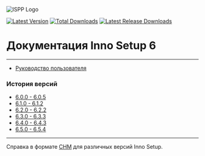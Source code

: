 ![ISPP Logo](https://leserg73.github.io/InnoHelp/ishelp/images/innka.svg)

[![Latest Version](https://img.shields.io/github/release/leserg73/InnoHelp.svg)](https://github.com/leserg73/InnoHelp/releases/latest)
[![Total Downloads](https://img.shields.io/github/downloads/leserg73/InnoHelp/total.svg)](https://github.com/leserg73/InnoHelp/releases)
[![Latest Release Downloads](https://img.shields.io/github/downloads/leserg73/InnoHelp/latest/total.svg)](https://github.com/leserg73/InnoHelp/releases/latest)

# Документация Inno Setup 6
-----------------------

- [Руководство пользователя](https://leserg73.github.io/InnoHelp/ishelp/index.htm)

### История версий

- [6.0.0 - 6.0.5](https://leserg73.github.io/InnoHelp/ishistory/whatsnew60.htm)
- [6.1.0 - 6.1.2](https://leserg73.github.io/InnoHelp/ishistory/whatsnew61.htm)
- [6.2.0 - 6.2.2](https://leserg73.github.io/InnoHelp/ishistory/whatsnew62.htm)
- [6.3.0 - 6.3.3](https://leserg73.github.io/InnoHelp/ishistory/whatsnew63.htm)
- [6.4.0 - 6.4.3](https://leserg73.github.io/InnoHelp/ishistory/whatsnew64.htm)
- [6.5.0 - 6.5.4](https://leserg73.github.io/InnoHelp/ishistory/whatsnew65.htm)

-----------------------

Справка в формате [CHM](https://github.com/leserg73/InnoHelp/releases) для различных версий Inno Setup.
